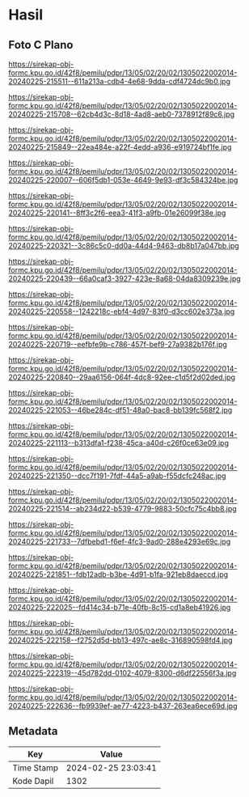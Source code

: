 # Hasil

## Foto C Plano

https://sirekap-obj-formc.kpu.go.id/42f8/pemilu/pdpr/13/05/02/20/02/1305022002014-20240225-215511--611a213a-cdb4-4e68-9dda-cdf4724dc9b0.jpg

https://sirekap-obj-formc.kpu.go.id/42f8/pemilu/pdpr/13/05/02/20/02/1305022002014-20240225-215708--62cb4d3c-8d18-4ad8-aeb0-7378912f89c6.jpg

https://sirekap-obj-formc.kpu.go.id/42f8/pemilu/pdpr/13/05/02/20/02/1305022002014-20240225-215849--22ea484e-a22f-4edd-a936-e919724bf1fe.jpg

https://sirekap-obj-formc.kpu.go.id/42f8/pemilu/pdpr/13/05/02/20/02/1305022002014-20240225-220007--606f5db1-053e-4649-9e93-df3c584324be.jpg

https://sirekap-obj-formc.kpu.go.id/42f8/pemilu/pdpr/13/05/02/20/02/1305022002014-20240225-220141--8ff3c2f6-eea3-41f3-a9fb-01e26099f38e.jpg

https://sirekap-obj-formc.kpu.go.id/42f8/pemilu/pdpr/13/05/02/20/02/1305022002014-20240225-220321--3c86c5c0-dd0a-44d4-9463-db8b17a047bb.jpg

https://sirekap-obj-formc.kpu.go.id/42f8/pemilu/pdpr/13/05/02/20/02/1305022002014-20240225-220439--66a0caf3-3927-423e-8a68-04da8309239e.jpg

https://sirekap-obj-formc.kpu.go.id/42f8/pemilu/pdpr/13/05/02/20/02/1305022002014-20240225-220558--1242218c-ebf4-4d97-83f0-d3cc602e373a.jpg

https://sirekap-obj-formc.kpu.go.id/42f8/pemilu/pdpr/13/05/02/20/02/1305022002014-20240225-220719--eefbfe9b-c786-457f-bef9-27a9382b176f.jpg

https://sirekap-obj-formc.kpu.go.id/42f8/pemilu/pdpr/13/05/02/20/02/1305022002014-20240225-220840--29aa6156-064f-4dc8-92ee-c1d5f2d02ded.jpg

https://sirekap-obj-formc.kpu.go.id/42f8/pemilu/pdpr/13/05/02/20/02/1305022002014-20240225-221053--46be284c-df51-48a0-bac8-bb139fc568f2.jpg

https://sirekap-obj-formc.kpu.go.id/42f8/pemilu/pdpr/13/05/02/20/02/1305022002014-20240225-221113--b313dfa1-f238-45ca-a40d-c26f0ce63e09.jpg

https://sirekap-obj-formc.kpu.go.id/42f8/pemilu/pdpr/13/05/02/20/02/1305022002014-20240225-221350--dcc7f191-7fdf-44a5-a9ab-f55dcfc248ac.jpg

https://sirekap-obj-formc.kpu.go.id/42f8/pemilu/pdpr/13/05/02/20/02/1305022002014-20240225-221514--ab234d22-b539-4779-9883-50cfc75c4bb8.jpg

https://sirekap-obj-formc.kpu.go.id/42f8/pemilu/pdpr/13/05/02/20/02/1305022002014-20240225-221733--7dfbebd1-f6ef-4fc3-9ad0-288e4293e69c.jpg

https://sirekap-obj-formc.kpu.go.id/42f8/pemilu/pdpr/13/05/02/20/02/1305022002014-20240225-221851--fdb12adb-b3be-4d91-b1fa-921eb8daeccd.jpg

https://sirekap-obj-formc.kpu.go.id/42f8/pemilu/pdpr/13/05/02/20/02/1305022002014-20240225-222025--fd414c34-b71e-40fb-8c15-cd1a8eb41926.jpg

https://sirekap-obj-formc.kpu.go.id/42f8/pemilu/pdpr/13/05/02/20/02/1305022002014-20240225-222158--f2752d5d-bb13-497c-ae8c-316890598fd4.jpg

https://sirekap-obj-formc.kpu.go.id/42f8/pemilu/pdpr/13/05/02/20/02/1305022002014-20240225-222319--45d782dd-0102-4079-8300-d6df22556f3a.jpg

https://sirekap-obj-formc.kpu.go.id/42f8/pemilu/pdpr/13/05/02/20/02/1305022002014-20240225-222636--fb9939ef-ae77-4223-b437-263ea6ece69d.jpg


## Metadata

| Key        | Value               |
| ---------- | ------------------- |
| Time Stamp | 2024-02-25 23:03:41 |
| Kode Dapil | 1302                |



